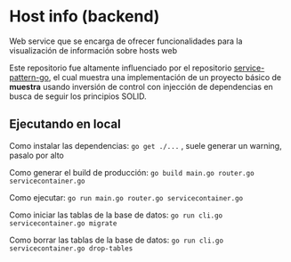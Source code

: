 # Host info (backend)
Web service que se encarga de ofrecer funcionalidades para la visualización de información sobre hosts web

Este repositorio fue altamente influenciado por el repositorio 
[service-pattern-go](https://github.com/irahardianto/service-pattern-go), el cual
muestra una implementación de un proyecto básico de **muestra** usando inversión de control con injección de dependencias
en busca de seguir los principios SOLID.

## Ejecutando en local
Como instalar las dependencias: `go get ./...` , suele generar un warning, pasalo por alto

Como generar el build de producción: `go build main.go router.go servicecontainer.go`

Como ejecutar: `go run main.go router.go servicecontainer.go`

Como iniciar las tablas de la base de datos:  `go run cli.go servicecontainer.go migrate`

Como borrar las tablas de la base de datos: `go run cli.go servicecontainer.go drop-tables`